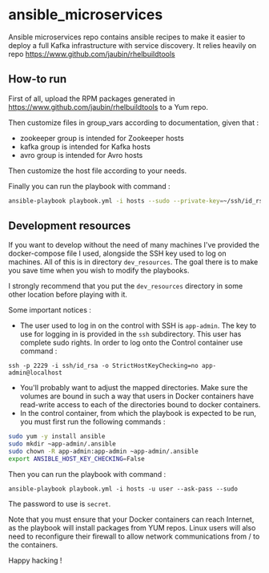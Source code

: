 # ansible_microservices
Ansible microservices repo contains ansible recipes to make it easier to deploy a full Kafka infrastructure with service discovery. It relies heavily on repo https://www.github.com/jaubin/rhelbuildtools

## How-to run
First of all, upload the RPM packages generated in https://www.github.com/jaubin/rhelbuildtools to a Yum repo.

Then customize files in group_vars according to documentation, given that :
* zookeeper group is intended for Zookeeper hosts
* kafka group is intended for Kafka hosts
* avro group is intended for Avro hosts

Then customize the host file according to your needs.

Finally you can run the playbook with command :

```bash
ansible-playbook playbook.yml -i hosts --sudo --private-key=~/ssh/id_rsa
```

## Development resources

If you want to develop without the need of many machines I've provided the docker-compose file I used, alongside the
SSH key used to log on machines. All of this is in directory ```dev_resources```. The goal there is to make you save time
when you wish to modify the playbooks.

I strongly recommend that you put the ```dev_resources``` directory in some other location before playing with it.

Some important notices :
* The user used to log in on the control with SSH is ```app-admin```. The key to use for logging in is provided in the ```ssh``` subdirectory. This user has complete sudo rights. In order to log onto the Control container use command :
```
ssh -p 2229 -i ssh/id_rsa -o StrictHostKeyChecking=no app-admin@localhost
```
* You'll probably want to adjust the mapped directories. Make sure the volumes are bound in such a way that users in Docker containers have read-write access to each of the directories bound to docker containers.
* In the control container, from which the playbook is expected to be run, you must first run the following commands :
```bash
sudo yum -y install ansible
sudo mkdir ~app-admin/.ansible
sudo chown -R app-admin:app-admin ~app-admin/.ansible
export ANSIBLE_HOST_KEY_CHECKING=False
```
Then you can run the playbook with command :
```
ansible-playbook playbook.yml -i hosts -u user --ask-pass --sudo
```
The password to use is ```secret```.

Note that you must ensure that your Docker containers can reach Internet, as the playbook will install packages from YUM repos. Linux users will also need to reconfigure their firewall to allow
network communications from / to the containers.

Happy hacking !
